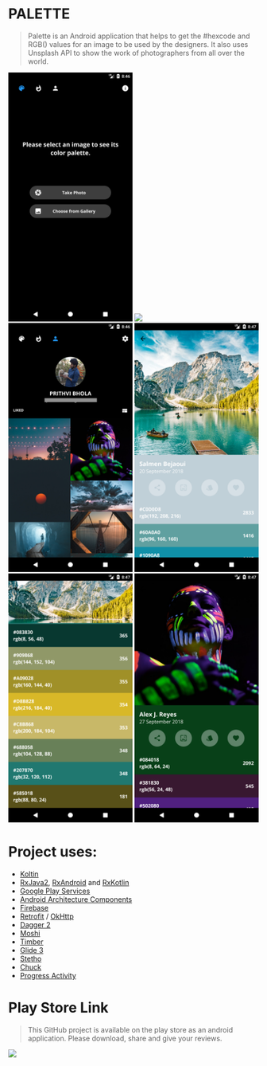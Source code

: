 # PALETTE

> Palette is an Android application that helps to get the #hexcode and RGB() values for an image to be used by the designers. It also uses Unsplash API to show the work of photographers from all over the world.



<img src="/screenshots/Screenshot_1538320600.png" width="250"/>  <img src="/screenshots/Screenshot_1538320606.png" width="250"/>  <img src="/screenshots/Screenshot_1538320617.png" width="250"/>
<img src="/screenshots/Screenshot_1538320629.png" width="250"/>  <img src="/screenshots/Screenshot_1538320635.png" width="250"/>  <img src="/screenshots/Screenshot_1538320647.png" width="250"/>



# Project uses:
- [Koltin]()
- [RxJava2](https://github.com/ReactiveX/RxJava), [RxAndroid](https://github.com/ReactiveX/RxAndroid) and [RxKotlin](https://github.com/ReactiveX/RxKotlin)
- [Google Play Services](https://developers.google.com/android/guides/overview)
- [Android Architecture Components](https://developer.android.com/topic/libraries/architecture/)
- [Firebase](https://firebase.google.com/docs/android/setup)
- [Retrofit](http://square.github.io/retrofit/) / [OkHttp](http://square.github.io/okhttp/)
- [Dagger 2](https://google.github.io/dagger/)
- [Moshi](https://github.com/square/moshi)
- [Timber](https://github.com/JakeWharton/timber)
- [Glide 3](https://github.com/bumptech/glide)
- [Stetho](http://facebook.github.io/stetho/)
- [Chuck](https://github.com/jgilfelt/chuck)
- [Progress Activity](https://github.com/vlonjatg/progress-activity)

# Play Store Link
> This GitHub project is available on the play store as an android application. Please download, share and give your reviews.

<a target="_blank" href="https://play.google.com/store/apps/details?id=io.palette&hl=en"><img src="https://play.google.com/intl/en_us/badges/images/generic/en-play-badge.png" height="60"></a>
